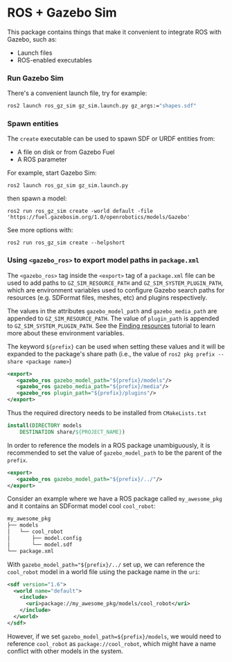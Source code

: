 # ROS + Gazebo Sim

This package contains things that make it convenient to integrate ROS with Gazebo, such as:

 - Launch files
 - ROS-enabled executables

### Run Gazebo Sim

There's a convenient launch file, try for example:

```bash
ros2 launch ros_gz_sim gz_sim.launch.py gz_args:="shapes.sdf"
```

### Spawn entities

The `create` executable can be used to spawn SDF or URDF entities from:

 - A file on disk or from Gazebo Fuel
 - A ROS parameter

For example, start Gazebo Sim:

```
ros2 launch ros_gz_sim gz_sim.launch.py
```

then spawn a model:

```
ros2 run ros_gz_sim create -world default -file 'https://fuel.gazebosim.org/1.0/openrobotics/models/Gazebo'
```

See more options with:

```
ros2 run ros_gz_sim create --helpshort
```

### Using `<gazebo_ros>` to export model paths in `package.xml`

The `<gazebo_ros>` tag inside the `<export>` tag of a `package.xml` file can be
used to add paths to `GZ_SIM_RESOURCE_PATH` and `GZ_SIM_SYSTEM_PLUGIN_PATH`,
which are environment variables used to configure Gazebo search paths for
resources (e.g. SDFormat files, meshes, etc) and plugins respectively.

The values in the attributes `gazebo_model_path` and `gazebo_media_path` are
appended to `GZ_SIM_RESOURCE_PATH`. The value of `plugin_path` is appended to
`GZ_SIM_SYSTEM_PLUGIN_PATH`. See the
[Finding resources](https://gazebosim.org/api/sim/8/resources.html) tutorial to
learn more about these environment variables.

The keyword `${prefix}` can be used when setting these values and it will be
expanded to the package's share path (i.e., the value of
`ros2 pkg prefix --share <package name>`)

```xml
<export>
   <gazebo_ros gazebo_model_path="${prefix}/models"/>
   <gazebo_ros gazebo_media_path="${prefix}/media"/>
   <gazebo_ros plugin_path="${prefix}/plugins"/>
</export>

```

Thus the required directory needs to be installed from `CMakeLists.txt`

```cmake
install(DIRECTORY models
    DESTINATION share/${PROJECT_NAME})
```

In order to reference the models in a ROS package unambiguously, it is
recommended to set the value of `gazebo_model_path` to be the parent
of the `prefix`.

```xml
<export>
   <gazebo_ros gazebo_model_path="${prefix}/../"/>
</export>

```

Consider an example where we have a ROS package called `my_awesome_pkg`
and it contains an SDFormat model cool `cool_robot`:

```bash
my_awesome_pkg
├── models
│   └── cool_robot
│       ├── model.config
│       └── model.sdf
└── package.xml
```

With `gazebo_model_path="${prefix}/../` set up, we can
reference the `cool_robot` model in a world file using the package name
in the `uri`:

```xml
<sdf version="1.6">
  <world name="default">
    <include>
      <uri>package://my_awesome_pkg/models/cool_robot</uri>
    </include>
  </world>
</sdf>
```

However, if we set `gazebo_model_path=${prefix}/models`, we would
need to reference `cool_robot` as `package://cool_robot`, which
might have a name conflict with other models in the system.

